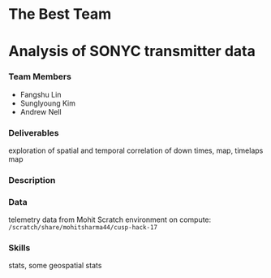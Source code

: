 # The Best Team
# Analysis of SONYC transmitter data

### Team Members
* Fangshu Lin
* Sunglyoung Kim
* Andrew Nell

### Deliverables
exploration of spatial and temporal correlation of down times, map, timelaps map

### Description


### Data
telemetry data from Mohit
Scratch environment on compute: `/scratch/share/mohitsharma44/cusp-hack-17`

### Skills
stats, some geospatial stats
